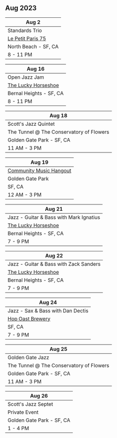 ## Aug 2023

| Aug 2
|-
| Standards Trio
| <a href="https://lppsf.com" target="Le Petit">Le Petit Paris 75</a>
| North Beach - SF, CA
| 8 - 11 PM

| Aug 16
|-
| Open Jazz Jam
| <a href="https://www.theluckyhorseshoebar.com/" target="Shoe">The Lucky Horseshoe</a>
| Bernal Heights - SF, CA
| 8 - 11 PM

| Aug 18
|-
| Scott's Jazz Quintet
| The Tunnel @ The Conservatory of Flowers
| Golden Gate Park - SF, CA
| 11 AM - 3 PM

| Aug 19
|-
| <a href="https://goldengatejams.com" target="GGJams">Community Music Hangout</a>
| Golden Gate Park
| SF, CA
| 12 AM - 3 PM

| Aug 21
|-
| Jazz - Guitar & Bass with Mark Ignatius
| <a href="https://www.theluckyhorseshoebar.com/" target="Shoe">The Lucky Horseshoe</a>
| Bernal Heights - SF, CA
| 7 - 9 PM

| Aug 22
|-
| Jazz - Guitar & Bass with Zack Sanders
| <a href="https://www.theluckyhorseshoebar.com/" target="Shoe">The Lucky Horseshoe</a>
| Bernal Heights - SF, CA
| 7 - 9 PM

| Aug 24
|-
| Jazz - Sax & Bass with Dan Dectis
| <a href="https://hopoast.com" target="HopOast">Hop Oast Brewery</a>
| SF, CA
| 7 - 9 PM

| Aug 25
|-
| Golden Gate Jazz
| The Tunnel @ The Conservatory of Flowers
| Golden Gate Park - SF, CA
| 11 AM - 3 PM

| Aug 26
|-
| Scott's Jazz Septet
| Private Event
| Golden Gate Park - SF, CA
| 1 - 4 PM
